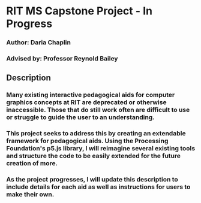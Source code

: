 # RIT MS Capstone Project - In Progress
### Author: Daria Chaplin
### Advised by: Professor Reynold Bailey

## Description
### Many existing interactive pedagogical aids for computer graphics concepts at RIT are deprecated or otherwise inaccessible. Those that do still work often are difficult to use or struggle to guide the user to an understanding.
### This project seeks to address this by creating an extendable framework for pedagogical aids. Using the Processing Foundation's p5.js library, I will reimagine several existing tools and structure the code to be easily extended for the future creation of more.
### As the project progresses, I will update this description to include details for each aid as well as instructions for users to make their own.